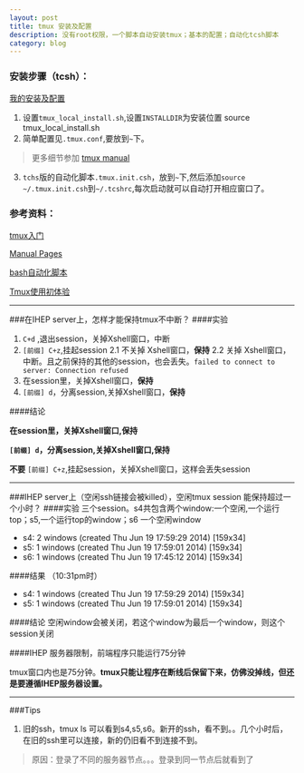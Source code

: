 ```yaml
---
layout: post
title: tmux 安装及配置 
description: 没有root权限，一个脚本自动安装tmux；基本的配置；自动化tcsh脚本
category: blog 
---
```



### 安装步骤（tcsh）：

[我的安装及配置](https://gist.github.com/ldengjie/059db63d0d21c6520274)

1. 设置`tmux_local_install.sh`,设置`INSTALLDIR`为安装位置
    source tmux_local_install.sh
2. 简单配置见`.tmux.conf`,要放到`~`下。
>更多细节参加 [tmux manual](http://www.openbsd.org/cgi-bin/man.cgi?query=tmux&sektion=1)
3. `tchs`版的自动化脚本`.tmux.init.csh`，放到`~`下,然后添加`source ~/.tmux.init.csh`到`~/.tcshrc`,每次启动就可以自动打开相应窗口了。

### 参考资料：

[tmux入门](http://www.ituring.com.cn/minibook/10707)

[Manual Pages](http://www.openbsd.org/cgi-bin/man.cgi?query=tmux&sektion=1)

[bash自动化脚本](https://github.com/xuxiaodong/tmuxen/blob/master/tmuxen)

[Tmux使用初体验](http://blog.chinaunix.net/uid-26285146-id-3252286.html)

---

###在IHEP server上，怎样才能保持tmux不中断？
####实验
1. `C+d` ,退出session，关掉Xshell窗口，中断
2. `[前缀] C+z`,挂起session
    2.1 不关掉 Xshell窗口，**保持**
    2.2 关掉 Xshell窗口，中断。且之前保持的其他的session，也会丢失。`failed to connect to server: Connection refused`
3. 在session里，关掉Xshell窗口，**保持**
4. `[前缀] d`，分离session,关掉Xshell窗口，**保持**

####结论

**在session里，关掉Xshell窗口,保持**

**`[前缀] d`，分离session,关掉Xshell窗口,保持**

**不要** `[前缀] C+z`,挂起session，关掉Xshell窗口，这样会丢失session

---

###IHEP server上（空闲ssh链接会被killed），空闲tmux session 能保持超过一个小时？
####实验
三个session。s4共包含两个window:一个空闲,一个运行top；s5,一个运行top的window；s6 一个空闲window

* s4: 2 windows (created Thu Jun 19 17:59:29 2014) [159x34]
* s5: 1 windows (created Thu Jun 19 17:59:01 2014) [159x34]
* s6: 1 windows (created Thu Jun 19 17:45:12 2014) [159x34]

####结果
（10:31pm时）
* s4: 1 windows (created Thu Jun 19 17:59:29 2014) [159x34]
* s5: 1 windows (created Thu Jun 19 17:59:01 2014) [159x34]

####结论
空闲window会被关闭，若这个window为最后一个window，则这个session关闭

####IHEP 服务器限制，前端程序只能运行75分钟

tmux窗口内也是75分钟。**tmux只能让程序在断线后保留下来，仿佛没掉线，但还是要遵循IHEP服务器设置。**

---
###Tips
1. 旧的ssh，tmux ls 可以看到s4,s5,s6。新开的ssh，看不到。。几个小时后，在旧的ssh里可以连接，新的仍旧看不到连接不到。
>原因：登录了不同的服务器节点。。。登录到同一节点后就看到了


